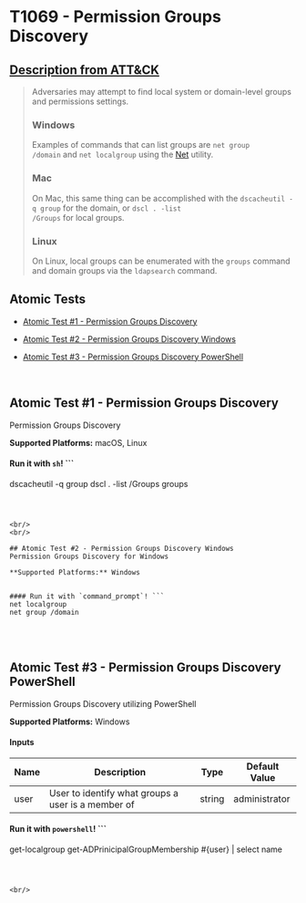 # T1069 - Permission Groups Discovery
## [Description from ATT&CK](https://attack.mitre.org/wiki/Technique/T1069)
<blockquote>Adversaries may attempt to find local system or domain-level groups and permissions settings. 

### Windows

Examples of commands that can list groups are <code>net group /domain</code> and <code>net localgroup</code> using the [Net](https://attack.mitre.org/software/S0039) utility.

### Mac

On Mac, this same thing can be accomplished with the <code>dscacheutil -q group</code> for the domain, or <code>dscl . -list /Groups</code> for local groups.

### Linux

On Linux, local groups can be enumerated with the <code>groups</code> command and domain groups via the <code>ldapsearch</code> command.</blockquote>

## Atomic Tests

- [Atomic Test #1 - Permission Groups Discovery](#atomic-test-1---permission-groups-discovery)

- [Atomic Test #2 - Permission Groups Discovery Windows](#atomic-test-2---permission-groups-discovery-windows)

- [Atomic Test #3 - Permission Groups Discovery PowerShell](#atomic-test-3---permission-groups-discovery-powershell)


<br/>

## Atomic Test #1 - Permission Groups Discovery
Permission Groups Discovery

**Supported Platforms:** macOS, Linux


#### Run it with `sh`! ```
dscacheutil -q group
dscl . -list /Groups
groups
```



<br/>
<br/>

## Atomic Test #2 - Permission Groups Discovery Windows
Permission Groups Discovery for Windows

**Supported Platforms:** Windows


#### Run it with `command_prompt`! ```
net localgroup
net group /domain
```



<br/>
<br/>

## Atomic Test #3 - Permission Groups Discovery PowerShell
Permission Groups Discovery utilizing PowerShell

**Supported Platforms:** Windows


#### Inputs
| Name | Description | Type | Default Value | 
|------|-------------|------|---------------|
| user | User to identify what groups a user is a member of | string | administrator|

#### Run it with `powershell`! ```
get-localgroup
get-ADPrinicipalGroupMembership #{user} | select name
```



<br/>
